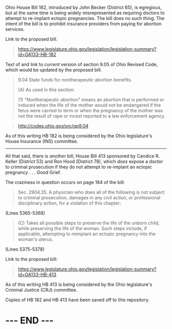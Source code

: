 Ohio House Bill 182, introduced by John Becker (District 65), is
egregious, but at the same time is being widely misrepresented as
requiring doctors to attempt to re-implant ectopic pregnancies. The bill
does no such thing. The intent of the bill is to prohibit insurance
providers from paying for abortion services.

Link to the proposed bill.

>  <https://www.legislature.ohio.gov/legislation/legislation-summary?id=GA133-HB-182>

Text of and link to _current_ version of section 9.05 of Ohio Revised
Code, which would be updated by the proposed bill.

>  9.04 State funds for nontherapeutic abortion benefits.
>  
>  (A) As used in this section:
>  
>  (1) "Nontherapeutic abortion" means an abortion that is performed or
>  induced when the life of the mother would not be endangered if the
>  fetus were carried to term or when the pregnancy of the mother was
>  not the result of rape or incest reported to a law enforcement
>  agency. 

>  <http://codes.ohio.gov/orc/gp9.04>

As of this writing HB 182 is being considered by the Ohio legislature's
House Insurance (INS) committee.

---

All that said, there is _another_ bill, House Bill 413 sponsored by
Candice R. Keller (District 53) and Ron Hood (District 78), which _does_
expose a doctor to criminal prosecution if they do not attempt to
re-implant an ectopic pregnancy . . . Good Grief.

The craziness in question occurs on page 184 of the bill:

>  Sec. 2904.35. A physician who does all of the following is not
>  subject to criminal prosecution, damages in any civil action, or
>  professional disciplinary action, for a violation of this chapter:

(Lines 5365-5368)

>  (C) Takes all possible steps to preserve the life of the unborn
>  child, while preserving the life of the woman. Such steps include, if
>  applicable, attempting to reimplant an ectopic pregnancy into the
>  woman's uterus.

(Lines 5375-5378)

Link to the proposed bill:

>  <https://www.legislature.ohio.gov/legislation/legislation-summary?id=GA133-HB-413>

As of this writing HB 413 is being considered by the Ohio legislature's
Criminal Justice (CRJ) committee.

Copies of HB 182 and HB 413 have been saved off to this repository.


# --- END --- #


